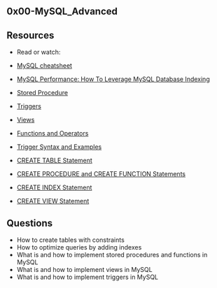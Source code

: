 ## 0x00-MySQL_Advanced

## Resources
- Read or watch:

- [MySQL cheatsheet](https://intranet.alxswe.com/rltoken/8w9di_hk19DIMSBEV3EayQ)

- [MySQL Performance: How To Leverage MySQL Database Indexing](https://intranet.alxswe.com/rltoken/2GJbZ48zRPA70o2YhTdH7g)

- [Stored Procedure](https://intranet.alxswe.com/rltoken/K180X2OCzb6gzPngjn-EIg)

- [Triggers](https://intranet.alxswe.com/rltoken/cJ1qA4o-rRm4rWIsqYKSZg)

- [Views](https://intranet.alxswe.com/rltoken/vHg1z3UAOcWMvOt8xZHeiA)

- [Functions and Operators](https://intranet.alxswe.com/rltoken/g-c1m6iljScpi4LeqxBRqQ)

- [Trigger Syntax and Examples](https://intranet.alxswe.com/rltoken/gLVwKjQfRL0Jr_nWqAS7VQ)

- [CREATE TABLE Statement](https://intranet.alxswe.com/rltoken/X789nJ22H6HVh1uCQPl0lg)

- [CREATE PROCEDURE and CREATE FUNCTION Statements](https://intranet.alxswe.com/rltoken/mfrWMt1KL3NHXblJykMgZg)

- [CREATE INDEX Statement](https://intranet.alxswe.com/rltoken/oCu8Rg9WfKyF4BhTt8dZGQ)

- [CREATE VIEW Statement](https://intranet.alxswe.com/rltoken/FEZNlZFKZmD1ISnLINkCwQ)


## Questions

- How to create tables with constraints
- How to optimize queries by adding indexes
- What is and how to implement stored procedures and functions in MySQL
- What is and how to implement views in MySQL
- What is and how to implement triggers in MySQL
